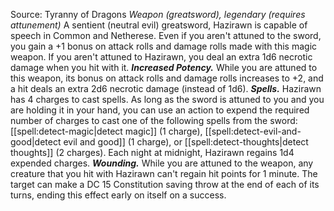 Source: Tyranny of Dragons
*Weapon (greatsword), legendary (requires attunement)*
A sentient (neutral evil) greatsword, Hazirawn is capable of speech in Common and Netherese. Even if you aren't attuned to the sword, you gain a +1 bonus on attack rolls and damage rolls made with this magic weapon. If you aren't attuned to Hazirawn, you deal an extra 1d6 necrotic damage when you hit with it.
***Increased Potency.*** While you are attuned to this weapon, its bonus on attack rolls and damage rolls increases to +2, and a hit deals an extra 2d6 necrotic damage (instead of 1d6).
***Spells.*** Hazirawn has 4 charges to cast spells. As long as the sword is attuned to you and you are holding it in your hand, you can use an action to expend the required number of charges to cast one of the following spells from the sword: [[spell:detect-magic|detect magic]] (1 charge), [[spell:detect-evil-and-good|detect evil and good]] (1 charge), or [[spell:detect-thoughts|detect thoughts]] (2 charges). Each night at midnight, Hazirawn regains 1d4 expended charges.
***Wounding.*** While you are attuned to the weapon, any creature that you hit with Hazirawn can't regain hit points for 1 minute. The target can make a DC 15 Constitution saving throw at the end of each of its turns, ending this effect early on itself on a success.